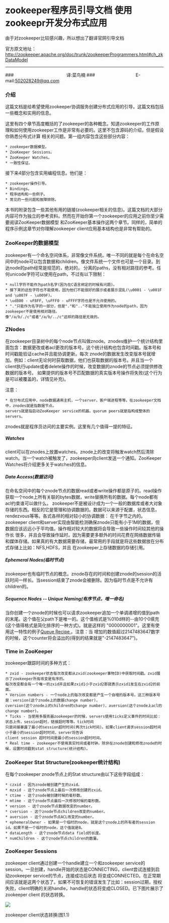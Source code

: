 zookeeper程序员引导文档 使用zookeepr开发分布式应用
===========================
由于对zookeeper比较感兴趣，所以想出了翻译官网引导文档

官方原文地址：http://zookeeper.apache.org/doc/trunk/zookeeperProgrammers.html#ch_zkDataModel
****

###　　　　　　　　　　　　译:菜鸟楠
###　　　　　　　　　 E-mail:502028249@qq.com

### 介绍

这篇文档是给希望使用zookeeper协调服务创建分布式应用的引导。这篇文档包括一些概念和实用的信息。

这里有四个章节高度概括的了zookeeper的各种概念。知道zookeeper的工作原理和如何使用zookeeper工作是非常有必要的。这里不包含源码的介绍，但是假设你熟悉分布式计算
相关的问题。第一组内容包含这些部分内容：

    * zookeeper数据模型。
    * ZooKeeper Sessions。
    * ZooKeeper Watches。
    * 一致性保证。

接下来4部分包含实用编程信息。他们是：

    * zookeeper操作引导。
    * Bindings。
    * 程序结构和一些例子。
    * 常见的一些问题和故障排除。

本书的附录包含一些其他有用的链接(zookeeper相关的信息)。这篇文档的大部分内容可作为独立的参考资料。然而在开始你第一个zookeeper的应用之前你至少需要阅读ZooKeeper数据模型
和ZooKeeper基本操作这两个章节。同样的，简单的程序示例这章节对你理解zookeeper client应用基本结构也是非常有帮助的。

### ZooKeeper的数据模型

zookeeper有一个命名空间体系，非常像文件系统。唯一不同的就是每个在命名空间中的node可以包含数据和children。像文件系统一个文件也可是一个目录。到达node的path经常是规范的，绝对的，
分离的paths，没有相对路径的参考。任何unicode字符可以使用在path，不过有以下限制：

    * null字符不能作为path名字(因为在C语言绑定的时候有问题)。
    * 接下来的这些字符也不能使用，因为他们不能很好的展示或者展示混乱(\u0001 - \u001F and \u007F - \u009F)。
    * \ud800 - uF8FF, \uFFF0 - uFFFF字符也是不允许使用的。
    * "."只能作为名字的一部分，但是"."和".."不能独立使用作为node的path，因为zookeeper不是使用相对路径。
    像"/a/b/./c"或者"/a/b/../c"这样的路径是无效的。

### ZNodes

在zookeeper目录树中的每个node节点叫做znode。znodes维护一个统计结构里面包含：数据更改或者acl更改的版本号。这个统计结构也包含时间戳。版本号和时间戳能验证cache并且能协调更新。每次
znode的数据发生改变版本号就增加。例如：client无论何时获取数据，他们也获取数据的版本号。并且当一个client执行update或者delete操作的时候，改变数据的znode的节点必须提供修改数据的版本号。
如果提供的版本号不匹配数据的真实版本号操作将失败(这个行为是可以被覆盖的，详情见补充)。

注意：

    * 在分布式应用中，node数据通用主机，一个server，客户端进程等等。在zookeeper文档中，znodes就是指数据节点。
    servers就是指启动ZooKeeper service的机器。quorum peers就是指构成整体的servers。

znodes就是程序员访问的主要实例。这里有几个值得一提的特征。

##### Watches

client可以在znodes上放置watches。znode上的改变将触发watch然后清除watch。当一个watch被触发了，zookeeper向client发送一个通知。ZooKeeper Watches将介绍更多关于watches的信息。

##### Data Access(数据访问)

在命名空间中的每个znode节点的数据read或者write操作都是原子的。read操作获取一个node上所有关联的bytes数据，write替换所有的数据。每个node都有acl约束谁可以做什么。
zookeeper不是被设计成为一个一般的数据库或者大对象存储的东西。相反的它是管理和协调数据的。数据可以来源于配置，状态信息，rendezvous等等。各式各样的相对较小的协调数据：
在千字节之内的。zookeeper client和server实现由智能检测确保znode只能有小于1M的数据，但数据应该远远小于平均值。操作相对较大的数据将会导致一些操作时间较其他的操作长
很多，并且会导致操作延时。因为需要更多额外的时间花费在网络数据传输和媒体存储。如果真的有大数据需要存储，最常用的手段就是将这些数据放在分布式存储上比如：NFS,HDFS，并且
在zookeeper上存储数据的存储引用。

##### Ephemeral Nodes(临时节点)

zookeeper也有临时节点的概念。znode存在的时间和创建znode的session的活跃时间一样长。当session结束了znode会被删除。因为临时节点是不允许有children的。

##### Sequence Nodes -- Unique Naming(有序节点，唯一命名)

当你创建一个znode的时候也可以请求zookeeper追加一个单调递增的值到path的末尾。这个值在父path下是唯一的。这个值格式是%010d样的--由10个0填充(这个值得格式是简化排序的一种方式)。就是这样的
"<path>0000000001"。这里有使用这一特性的例子[Queue Recipe ](http://zookeeper.apache.org/doc/trunk/recipes.html#sc_recipes_Queues "Queue Recipe ")。注意：当
增加的数值超过2147483647数字的时候，这个counter将会溢出的(得到的结果就是"<path>-2147483647")。

### Time in ZooKeeper

zookeeper跟踪时间的多种方式：

    * zxid - zookeeper状态每次改变都从zxid(zookeeper事物ID)中获取时间戳。zxid展示了zookeeper所有改变是有序的。
    每次改变都会有一个唯一的zxid并且如果zxid1小于zxid2那就表示zxid1发生在zxid2的前面。
    * Version numbers - 一个node上的每次改变都是产生一个自增的版本号。这三种版本号是：version(这个znode上的数据change number)，
    cversion(这个znode上的children的change number)，aversion(这个znode上acl的change number)。
    * Ticks - 当使用多服务器zookeeper的时候，servers使用ticks定义事件的时间比如：状态上传，session超时，链接超时等等。tick时间
    只是间接暴露了最小的session超时时间(两次tick时间)。如果client请求session超时间小于最小的session超时时间，server将告诉
    client session 超时时间是最小的session超时时间。
    * Real time - zookeeper不使用真实时间或者时钟。除非在znode创建和修改znode的时候，设置时间戳到stat structure(统计结构)。

### ZooKeeper Stat Structure(zookeeper统计结构)

在每个zookeeper znode节点上的Stat structure由以下这些字段组成：

    * czxid - 因为znode被创建产生的zxid。
    * mzxid - 这个znode节点上最后一次修改创建的zxid。
    * ctime - 这个znode被创建时候的毫秒数。
    * mtime - 这个znode节点最后一次修改时候的毫秒数。
    * version - 这个znode节点数据改变的number。
    * cversion - 这个znode节点children改变的number。
    * aversion - 这个znode节点ACL改变的number。
    * ephemeralOwner - 如果是一个临时的node，就是这个znode上的所有者的session id。如果不是一个临时的node，这个值就是0。
    * dataLength - 这个znode节点data field的长度。
    * numChildren - 这个znode节点children的数量。

### ZooKeeper Sessions

zookeeper client通过创建一个handle建立一个和zookeeper service的session。一旦创建，handle开始的状态是CONNECTING，client尝试连接到启动zookeeper service的节点，连接成功后状态
将变成CONNECTED。在正常期间应该就是这两个状态了。如果不可恢复的错误发生了比如：session过期，授权失败，client明确的关闭handle，handle的状态将变成CLOSED。已下图片展示了zookeeper client
的状态转换。

![](https://github.com/zhaoguangnan/zookeeper-document-translate/blob/master/images/F1-1.png)

zookeeper client状态转换(图1.1)



